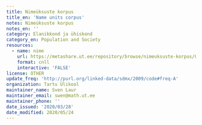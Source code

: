```yaml
---
title: Nimeüksuste korpus
title_en: 'Name units corpus'
notes: Nimeüksuste korpus
notes_en: ''
category: Elanikkond ja ühiskond
category_en: Population and Society
resources:
  - name: nime
    url: https://metashare.ut.ee/repository/browse/nimeuksuste-korpus/88d030c0acde11e2a6e4005056b40024f1def472ed254e77a8952e1003d9f81e/
    format: cnll
    interactive: 'FALSE'
license: OTHER
update_freq: 'http://purl.org/linked-data/sdmx/2009/code#freq-A'
organization: Tartu Ülikool
maintainer_name: Sven Laur
maintainer_email: swen@math.ut.ee
maintainer_phone: ''
date_issued: '2020/03/28'
date_modified: 2020/05/24
---
```



